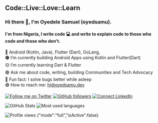 ## Code::Live::Love::Learn

### Hi there 👋, I'm Oyedele Samuel (oyedsamu).
#### I'm from Nigeria, I write code 💻 and write to explain code to those who code and those who don't.

🔴 Android (Kotlin, Java), Flutter (Dart), GoLang,  <br>
🟠 I’m currently building Android Apps using Kotlin and Flutter(Dart)<br>
🟡 I’m currently learning Dart & Flutter<br>
🟢 Ask me about code, writing, building Communities and Tech Advocacy<br>
🔵 Fun fact: I solve bugs better while asleep<br>
🟣 How to reach me: [hi@oyedsamu.dev](mailto:oyedsamu@gmail.com)

[![Follow me on Twitter](https://img.shields.io/twitter/follow/oye_dele?style=social)](https://twitter.com/oye_dele)
[![GitHub followers](https://img.shields.io/github/followers/oyedsamu?style=social)](https://github.com/oyedsamu)
[![Connect LinkedIn](https://img.shields.io/badge/LinkedIn-informational?style=social&logo=linkedin)](https://www.linkedin.com/in/oyedsamu/)
<!-- [![Subscribe Youtube](https://img.shields.io/badge/Youtube-informational?style=social&logo=youtube)](https://www.youtube.com/channel/UCdHPUOS_QF3bCPQnd4_zD8w) -->

![GitHub Stats](https://github-readme-stats.vercel.app/api?username=oyedsamu&hide_border=true&show_icons=true&include_all_commits=false&count_private=true&line_height=24&text_color=ffffff&icon_color=ffffff&bg_color=0,833ab4,5851db,405de6&title_color=ffffff)
![Most used languages](https://github-readme-stats.vercel.app/api/top-langs/?username=oyedsamu&hide=html&hide_border=true&card_width=320&layout=compact&langs_count=4&text_color=ffffff&icon_color=ffffff&bg_color=0,833ab4,5851db,405de6&title_color=ffffff)

![Profile views](https://gpvc.arturio.dev/oyedsamu)
{"mode":"full","isActive":false}

